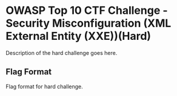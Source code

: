 # OWASP Top 10 CTF Challenge - Security Misconfiguration (XML External Entity (XXE))(Hard)
Description of the hard challenge goes here.

## Flag Format
Flag format for hard challenge.
